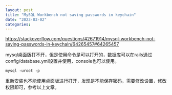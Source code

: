 ```yaml
---
layout: post
title: "MySQL Workbench not saving passwords in keychain"
date: "2023-03-02"
categories: 
---
```

<p><a href="https://stackoverflow.com/questions/42671914/mysql-workbench-not-saving-passwords-in-keychain/64265457#64265457">https://stackoverflow.com/questions/42671914/mysql-workbench-not-saving-passwords-in-keychain/64265457#64265457</a></p>

<p>mysql桌面版打不开，但是使用命令是可以打开的，数据库可以在rails通过config/database.yml设置并使用，console也可以使用。</p>

<p><code>mysql -uroot -p</code></p>

<p>重新安装也不能使用桌面版进行打开，发现是不能保存密码，需要修改设置，修改权限即可，参考以上文章。</p>

<p>&nbsp;</p>

